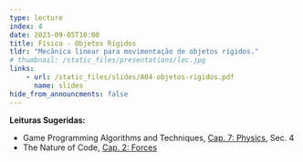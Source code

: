 ```yaml
---
type: lecture
index: 4
date: 2023-09-05T10:00
title: Física - Objetos Rígidos
tldr: "Mecânica linear para movimentação de objetos rígidos."
# thumbnail: /static_files/presentations/lec.jpg
links: 
    - url: /static_files/slides/A04-objetos-rigidos.pdf
      name: slides
hide_from_announcments: false
---
```

**Leituras Sugeridas:**
- Game Programming Algorithms and Techniques, [Cap. 7: Physics](https://learning.oreilly.com/library/view/game-programming-algorithms/9780133463200/ch07.html#ch07lev1sec4), Sec. 4
- The Nature of Code, [Cap. 2: Forces](https://natureofcode.com/book/chapter-2-forces/)
